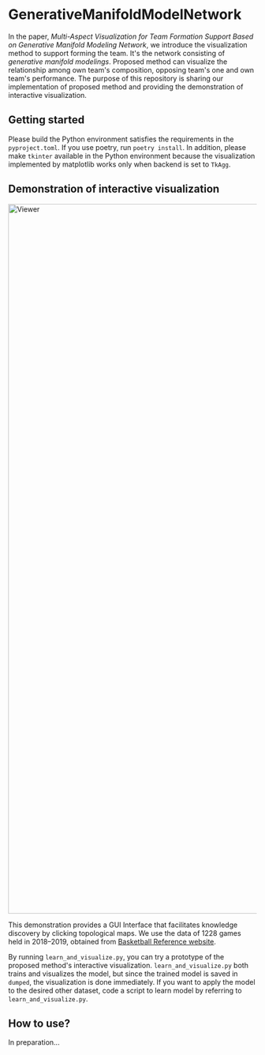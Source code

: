 # GenerativeManifoldModelNetwork
In the paper, *Multi-Aspect Visualization for Team Formation Support Based on Generative Manifold Modeling Network*, we introduce the visualization method to support forming the team.
It's the network consisting of *generative manifold modelings*.
Proposed method can visualize the relationship among own team's composition, opposing team's one and own team's performance.
The purpose of this repository is sharing our implementation of proposed method and providing the demonstration of interactive visualization.

## Getting started
Please build the Python environment satisfies the requirements in the `pyproject.toml`.
If you use poetry, run `poetry install`.
In addition, please make `tkinter` available in the Python environment because the visualization implemented by matplotlib works only when backend is set to `TkAgg`.

## Demonstration of interactive visualization
<img width="1438" alt="Viewer" src="https://user-images.githubusercontent.com/19607449/92686237-38a03200-f374-11ea-8d6c-1dd67ed7ff28.png">

This demonstration provides a GUI Interface that facilitates knowledge discovery by clicking topological maps.
We use the data of 1228 games held in 2018–2019, obtained from [Basketball Reference website](https://www.basketball-reference.com/).

By running `learn_and_visualize.py`, you can try a prototype of the proposed method's interactive visualization.
`learn_and_visualize.py` both trains and visualizes the model, but since the trained model is saved in `dumped`, the visualization is done immediately.
If you want to apply the model to the desired other dataset, code a script to learn model by referring to `learn_and_visualize.py`.

## How to use?
In preparation...
